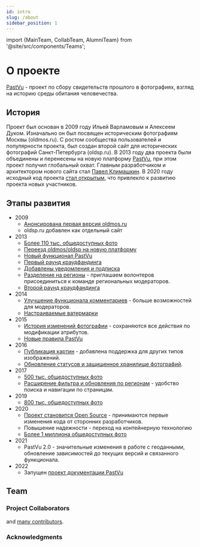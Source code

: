 ```yaml
---
id: intro
slug: /about
sidebar_position: 1
---
```


import {MainTeam, CollabTeam, AlumniTeam} from '@site/src/components/Teams';

# О проекте

[PastVu](https://pastvu.com/) - проект по сбору свидетельств прошлого в фотографиях, взгляд на историю среды обитания человечества.

## История

Проект был основан в 2009 году Ильей Варламовым и Алексеем Дуком. Изначально
он был посвящен историческим фотографиям Москвы (oldmos.ru). С ростом
сообщества пользователей и популярности проекта, был создан второй сайт для
исторических фотографий Санкт-Петербурга (oldsp.ru). В 2013 году два проекта
были объединены и перенесены на новую платформу [PastVu](https://pastvu.com/),
при этом проект получил глобальный охват. Главным разработчиком и архитектором
нового сайта стал [Павел Климашкин](https://github.com/klimashkin). В 2020
году исходный код проекта [стал открытым](https://pastvu.com/news/149), что
привлекло к развитию проекта новых участников.

## Этапы развития

* 2009
  * [Анонсирована первая версия oldmos.ru](https://pastvu.com/news/2)
  * oldsp.ru добавлен как отдельный сайт
* 2013
  * [Более 110 тыс. общедоступных фото](https://pastvu.com/news/77)
  * [Переезд oldmos/oldsp на новую платформу](https://pastvu.com/news/77)
  * [Новый функционал PastVu](https://pastvu.com/news/82)
  * [Первый раунд краудфандинга](https://pastvu.com/news/86)
  * [Добавлены уведомления и подписка](https://pastvu.com/news/89)
  * [Разделение на регионы](https://pastvu.com/news/97) - приглашаем волонтеров присоединиться к команде региональных модераторов.
  * [Второй раунд краудфандинга](https://pastvu.com/news/105)
* 2014
  * [Улучшение функционала комментариев](https://pastvu.com/news/110) - больше возможностей для модераторов.
  * [Настраиваемые ватермарки](https://pastvu.com/news/120)
* 2015
  * [История изменений фотографии](https://pastvu.com/news/123) - сохраняются все действия по модификации атрибутов.
  * [Новые правила PastVu](https://pastvu.com/news/130)
* 2016
  * [Публикация картин](https://pastvu.com/news/132) - добавлена поддержка для других типов изображений.
  * [Обновление статусов и защищенное хранилище фотографий](https://pastvu.com/news/133).
* 2017
  * [500 тыс. общедоступных фото](https://pastvu.com/news/135)
  * [Расширение фильтра и обновления по регионам](https://pastvu.com/news/134) - удобство поиска и навигации по страницам.
* 2019
  * [800 тыс. общедоступных фото](https://pastvu.com/news/135)
* 2020
  * [Проект становится Open Source](https://pastvu.com/news/149) - принимаются первые изменения кода от сторонних разработчиков.
  * Повышение надежности - переход на контейнерную технологию
  * [Более 1 миллиона общедоступных фото](https://pastvu.com/news/153)
* 2021
  * PastVu 2.0 - значительные изменения в работе с геоданными, обновление зависимостей до текущих версий и связанного функционала.
* 2022
  * Запущен [проект документации PastVu](https://docs.pastvu.com/)

## Team

<MainTeam></MainTeam>

### Project Collaborators

<CollabTeam></CollabTeam>

and [many contributors](https://github.com/PastVu/pastvu/graphs/contributors).

### Acknowledgments

<AlumniTeam></AlumniTeam>
